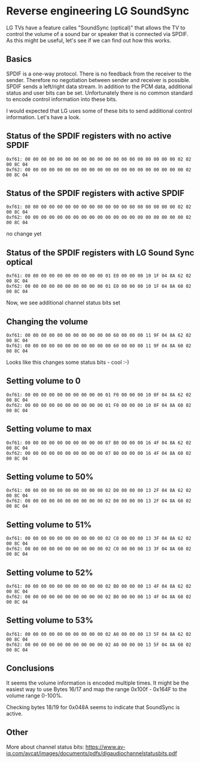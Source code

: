 # Reverse engineering LG SoundSync

LG TVs have a feature calles "SoundSync (optical)" that allows the TV to control the
volume of a sound bar or speaker that is connected via SPDIF.
As this might be useful, let's see if we can find out how this works.

## Basics

SPDIF is a one-way protocol. There is no feedback from the receiver to the sender.
Therefore no negotiation between sender and receiver is possible. SPDIF sends a 
left/right data stream. In addition to the PCM data, additional status and user bits
can be set. Unfortunately there is no common standard to encode control information 
into these bits.

I would expected that LG uses some of these bits to send additional control information.
Let's have a look.

## Status of the SPDIF registers with no active SPDIF

```
0xf61: 00 00 00 00 00 00 00 00 00 00 00 00 00 00 00 00 00 00 00 02 02 00 8C 04
0xf62: 00 00 00 00 00 00 00 00 00 00 00 00 00 00 00 00 00 00 00 00 02 00 8C 04
```

## Status of the SPDIF registers with active SPDIF

```
0xf61: 00 00 00 00 00 00 00 00 00 00 00 00 00 00 00 00 00 00 00 02 02 00 8C 04
0xf62: 00 00 00 00 00 00 00 00 00 00 00 00 00 00 00 00 00 00 00 00 02 00 8C 04
```

no change yet

## Status of the SPDIF registers with LG Sound Sync optical

```
0xf61: 00 00 00 00 00 00 00 00 00 00 01 E0 00 00 00 10 1F 04 8A 62 02 00 8C 04
0xf62: 00 00 00 00 00 00 00 00 00 00 01 E0 00 00 00 10 1F 04 8A 60 02 00 8C 04
```

Now, we see additional channel status bits set

## Changing the volume

```
0xf61: 00 00 00 00 00 00 00 00 00 00 00 60 00 00 00 11 9F 04 8A 62 02 00 8C 04
0xf62: 00 00 00 00 00 00 00 00 00 00 00 60 00 00 00 11 9F 04 8A 60 02 00 8C 04
```

Looks like this changes some status bits - cool :-)

## Setting volume to 0

```
0xf61: 00 00 00 00 00 00 00 00 00 00 01 F0 00 00 00 10 0F 04 8A 62 02 00 8C 04
0xf62: 00 00 00 00 00 00 00 00 00 00 01 F0 00 00 00 10 0F 04 8A 60 02 00 8C 04
```

## Setting volume to max

```
0xf61: 00 00 00 00 00 00 00 00 00 00 07 B0 00 00 00 16 4F 04 8A 62 02 00 8C 04
0xf62: 00 00 00 00 00 00 00 00 00 00 07 B0 00 00 00 16 4F 04 8A 60 02 00 8C 04
```

## Setting volume to 50%

```
0xf61: 00 00 00 00 00 00 00 00 00 00 02 D0 00 00 00 13 2F 04 8A 62 02 00 8C 04
0xf62: 00 00 00 00 00 00 00 00 00 00 02 D0 00 00 00 13 2F 04 8A 60 02 00 8C 04
```

## Setting volume to 51%

```
0xf61: 00 00 00 00 00 00 00 00 00 00 02 C0 00 00 00 13 3F 04 8A 62 02 00 8C 04
0xf62: 00 00 00 00 00 00 00 00 00 00 02 C0 00 00 00 13 3F 04 8A 60 02 00 8C 04
```

## Setting volume to 52%

```
0xf61: 00 00 00 00 00 00 00 00 00 00 02 B0 00 00 00 13 4F 04 8A 62 02 00 8C 04
0xf62: 00 00 00 00 00 00 00 00 00 00 02 B0 00 00 00 13 4F 04 8A 60 02 00 8C 04
```

## Setting volume to 53%

```
0xf61: 00 00 00 00 00 00 00 00 00 00 02 A0 00 00 00 13 5F 04 8A 62 02 00 8C 04
0xf62: 00 00 00 00 00 00 00 00 00 00 02 A0 00 00 00 13 5F 04 8A 60 02 00 8C 04
```

## Conclusions

It seems the volume information is encoded multiple times. It might be the 
easiest way to use Bytes 16/17 and map the range 0x100f - 0x164F to the volume
range 0-100%.

Checking bytes 18/19 for 0x048A seems to indicate that SoundSync is active.

## Other

More about channel status bits:
https://www.av-iq.com/avcat/images/documents/pdfs/digaudiochannelstatusbits.pdf
